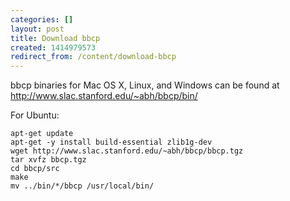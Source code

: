 ```yaml
---
categories: []
layout: post
title: Download bbcp
created: 1414979573
redirect_from: /content/download-bbcp
---
```

bbcp binaries for Mac OS X, Linux, and Windows can be found at http://www.slac.stanford.edu/~abh/bbcp/bin/

For Ubuntu:

    apt-get update
    apt-get -y install build-essential zlib1g-dev
    wget http://www.slac.stanford.edu/~abh/bbcp/bbcp.tgz
    tar xvfz bbcp.tgz
    cd bbcp/src
    make
    mv ../bin/*/bbcp /usr/local/bin/

